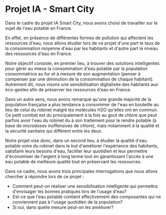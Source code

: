 # Projet IA - Smart City


Dans le cadre du projet IA Smart City, nous avons choisi de travailler sur le sujet de l'eau potable en France.

En effet, en présence de différentes formes de pollution qui affectent les ressources d'eau, nous allons étudier lors de ce projet d'une part le taux de la consommation moyenne d'eau par les habitants et d'autre part le niveau des ressources d'eau en France.

Notre objectif consiste, en premier lieu, à trouver des solutions intelligentes pour gérer au mieux la consommation d'eau potable par la population consommatrice au fur et à mesure de son augmentation (penser à compenser par une diminution de la consommation de chaque habitant). Autrement dit, nous visons une sensibilisation digitalisée des habitants aux éco-gestes afin de préserver les ressources d'eau en France. 

Dans un autre sens, nous avons remarqué qu'une grande majorité de la population française a plus tendance à consommer de l'eau en bouteille au lieu de celui du robinet malgré les molécules H2O qu'elles ont en commun. Ce petit combat est du principalement à la fois au gout de chlore que peut parfois avoir l'eau du robinet du à son traitement pour le rendre potable (à base de microdoses inoffensives de chlore), mais notamment à la qualité et la sécurité sanitaire qui diffèrent entre les deux.

Notre projet vise donc, dans un second lieu, à étudier la qualité d'eau potable voire du robinet dans le but d'améliorer l'expérience des habitants, satisfaire leurs besoins d'eau, faciliter leur quotidien et leur permettre d'économiser de l'argent à long terme tout en garantissant l'accès à une eau potable de meilleure qualité tout en préservant les ressources. 

Dans ce cadre, nous avons trois principales interrogations que nous allons chercher à répondre lors de ce projet :
- Comment peut-on réaliser une sensibilisation intelligente qui permettra d'envisager les bonnes pratiques lors de l'usage d'eau?
- Est-ce que l'eau potable contient effectivement des composantes qui ne conviennent pas à l'usage quotidien de la population?
- Si oui, dans quelle mesure peut-on les améliorer?
 




